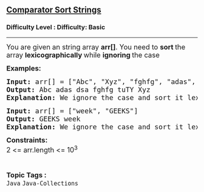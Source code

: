 <h2><a href="https://www.geeksforgeeks.org/problems/comparator-sort-strings/1?page=36&difficulty=Basic&sortBy=submissions">Comparator Sort Strings</a></h2><h3>Difficulty Level : Difficulty: Basic</h3><hr><div class="problems_problem_content__Xm_eO"><p><span style="font-size: 18px;">You are given an string array <strong>arr[]</strong>. You need to <strong>sort </strong>the array <strong>lexicographically </strong>while <strong>ignoring </strong>the case</span></p>
<p><span style="font-size: 18px;"><strong>Examples:</strong></span></p>
<pre><span style="font-size: 18px;"><strong>Input: </strong>arr[] = ["Abc", "Xyz", "fghfg", "adas", "tuTY", "dsa"]</span>
<span style="font-size: 18px;"><strong>Output: </strong>Abc adas dsa fghfg tuTY Xyz</span>
<span style="font-size: 18px;"><strong>Explanation: </strong>We ignore the case and sort it lexicographically, so we get Abc adas dsa fghfg tuTY Xyz.</span></pre>
<pre><span style="font-size: 18px;"><strong>Input: </strong>arr[] = ["week", "GEEKS"]</span>
<span style="font-size: 18px;"><strong>Output: </strong>GEEKS week</span>
<span style="font-size: 18px;"><strong>Explanation: </strong>We ignore the case and sort it lexicographically, so we get GEEKS week.</span></pre>
<p><span style="font-size: 18px;"><strong>Constraints:</strong><br>2 &lt;= arr.length &lt;= 10<sup>3</sup></span></p></div><br><p><span style=font-size:18px><strong>Topic Tags : </strong><br><code>Java</code>&nbsp;<code>Java-Collections</code>&nbsp;
